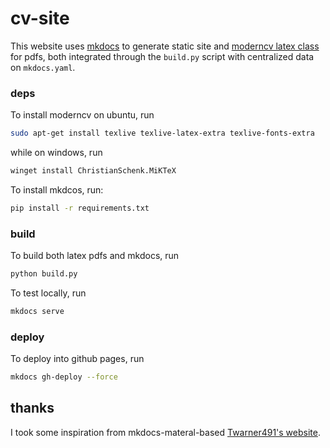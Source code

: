 # cv-site

This website uses [mkdocs](https://github.com/mkdocs/mkdocs) to generate static site and [moderncv latex class](https://github.com/moderncv/moderncv) for pdfs, both integrated through the `build.py` script with centralized data on `mkdocs.yaml`. 

### deps
To install moderncv on ubuntu, run 
  ```bash
  sudo apt-get install texlive texlive-latex-extra texlive-fonts-extra
  ```
while on windows, run
  ```bash
  winget install ChristianSchenk.MiKTeX
  ```
To install mkdcos, run: 
  ```bash
  pip install -r requirements.txt
  ```
### build

To build both latex pdfs and mkdocs, run 
  ```bash
  python build.py
  ```

To test locally, run 
  ```bash
  mkdocs serve
  ```

### deploy

To deploy into github pages, run 
  ```bash
  mkdocs gh-deploy --force
  ```

## thanks 

I took some inspiration from mkdocs-materal-based [Twarner491's website](https://github.com/Twarner491/Project-Documentation-Site).  
